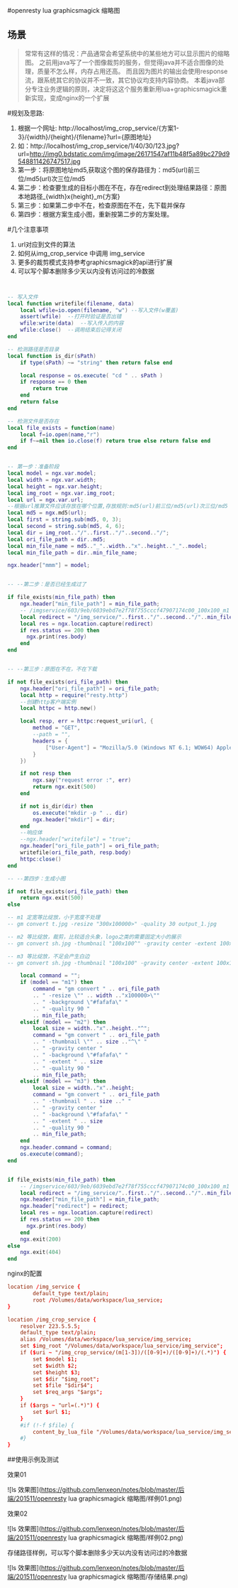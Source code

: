 #openresty lua graphicsmagick 缩略图


## 场景

>常常有这样的情况：产品通常会希望系统中的某些地方可以显示图片的缩略图。
之前用java写了一个图像裁剪的服务，但觉得java并不适合图像的处理，质量不怎么样，内存占用还高。
而且因为图片的输出会使用response流，跟系统其它的协议并不一致，其它协议均支持内容协商。
本着java部分专注业务逻辑的原则，决定将这这个服务重新用lua+graphicsmagick重新实现，变成nginx的一个扩展

#规划及思路:

1. 根据一个网址: http://localhost/img_crop_service/{方案1-3}/{width}/{height}/{filename}?url={原图地址}
1. 如：http://localhost/img_crop_service/1/40/30/123.jpg?url=http://img0.bdstatic.com/img/image/26171547af11b48f5a89bc279d9548811426747517.jpg
1. 第一步：将原图地址md5,获取这个图的保存路径为：md5(url)前三位/md5(url)次三位/md5
1. 第二步：检查要生成的目标小图在不在，存在redirect到处理结果路径：原图本地路径_{width}x{height}_m{方案}
1. 第三步：如果第二步中不在，检查原图在不在，先下载并保存
1. 第四步：根据方案生成小图，重新按第二步的方案处理。


#几个注意事项

1. url对应到文件的算法
1. 如何从img_crop_service 中调用 img_service
1. 更多的裁剪模式支持参考graphicsmagick的api进行扩展
1. 可以写个脚本删除多少天以内没有访问过的冷数据

```lua


-- 写入文件
local function writefile(filename, data)
    local wfile=io.open(filename, "w") --写入文件(w覆盖)
    assert(wfile)  --打开时验证是否出错      
    wfile:write(data)  --写入传入的内容
    wfile:close()  --调用结束后记得关闭
end

-- 检测路径是否目录
local function is_dir(sPath)
    if type(sPath) ~= "string" then return false end

    local response = os.execute( "cd " .. sPath )
    if response == 0 then
        return true
    end
    return false
end

-- 检测文件是否存在
local file_exists = function(name)
    local f=io.open(name,"r")
    if f~=nil then io.close(f) return true else return false end
end


-- 第一步：准备阶段
local model = ngx.var.model;
local width = ngx.var.width;
local height = ngx.var.height;
local img_root = ngx.var.img_root;
local url = ngx.var.url;
--根据url推算文件应该存放在哪个位置,存放规则:md5(url)前三位/md5(url)次三位/md5
local md5 = ngx.md5(url);
local first = string.sub(md5, 0, 3);
local second = string.sub(md5, 4, 6);
local dir = img_root.."/"..first.."/"..second.."/";
local ori_file_path = dir..md5;
local min_file_name = md5.."_"..width.."x"..height.."_"..model;
local min_file_path = dir..min_file_name;

ngx.header["mmm"] = model;


-- --第二步：是否已经生成过了

if file_exists(min_file_path) then
    ngx.header["min_file_path"] = min_file_path;
    -- /imgservice/603/9eb/6039ebd7e2f78f755cccf47907174c00_100x100_m1
    local redirect = "/img_service/"..first.."/"..second.."/"..min_file_name;
    local res = ngx.location.capture(redirect)
    if res.status == 200 then
      ngx.print(res.body)
    end
end


-- --第三步：原图在不在，不在下载

if not file_exists(ori_file_path) then
    ngx.header["ori_file_path"] = ori_file_path;
    local http = require("resty.http")
    --创建http客户端实例
    local httpc = http.new()

    local resp, err = httpc:request_uri(url, {
        method = "GET",
        --path = "",
        headers = {
            ["User-Agent"] = "Mozilla/5.0 (Windows NT 6.1; WOW64) AppleWebKit/537.36 (KHTML, like Gecko) Chrome/40.0.2214.111 Safari/537.36"
        }
    })

    if not resp then
        ngx.say("request error :", err)
        return ngx.exit(500)
    end

    if not is_dir(dir) then
        os.execute("mkdir -p " .. dir)
        ngx.header["mkdir"] = dir;
    end
    --响应体
    --ngx.header["writefile"] = "true";
    ngx.header["ori_file_path"] = ori_file_path;
    writefile(ori_file_path, resp.body)
    httpc:close()
end

-- --第四步：生成小图

if not file_exists(ori_file_path) then
    return ngx.exit(500)
else

-- m1 定宽等比绽放，小于宽度不处理
-- gm convert t.jpg -resize "300x100000>" -quality 30 output_1.jpg

-- m2 等比绽放，裁剪，比较适合头象，logo之类的需要固定大小的展示
-- gm convert sh.jpg -thumbnail "100x100^" -gravity center -extent 100x100 -quality 30 output_3.jpg

-- m3 等比绽放，不足会产生白边
-- gm convert sh.jpg -thumbnail "100x100" -gravity center -extent 100x100 -quality 30 output_3.jpg

    local command = "";
    if (model == "m1") then
        command = "gm convert " .. ori_file_path  
        .. " -resize \"" .. width .."x100000>\""
        .. " -background \"#fafafa\" "
        .. " -quality 90 "
        .. min_file_path;
    elseif (model == "m2") then
        local size = width.."x"..height.."^";
        command = "gm convert " .. ori_file_path  
        .. " -thumbnail \"" .. size .."^\" "
        .. " -gravity center "
        .. " -background \"#fafafa\" "
        .. " -extent " .. size
        .. " -quality 90 "
        .. min_file_path;
    elseif (model == "m3") then
        local size = width.."x"..height;
        command = "gm convert " .. ori_file_path  
        .. " -thumbnail " .. size .." "
        .. " -gravity center "
        .. " -background \"#fafafa\" "
        .. " -extent " .. size
        .. " -quality 90 "
        .. min_file_path;
    end
    ngx.header.command = command;
    os.execute(command);  
end


if file_exists(min_file_path) then
    -- /imgservice/603/9eb/6039ebd7e2f78f755cccf47907174c00_100x100_m1
    local redirect = "/img_service/"..first.."/"..second.."/"..min_file_name;
    ngx.header["min_file_path"] = min_file_path;
    ngx.header["redirect"] = redirect;
    local res = ngx.location.capture(redirect)
    if res.status == 200 then
      ngx.print(res.body)
    end
    ngx.exit(200)
else
    ngx.exit(404)
end

```

nginx的配置

```conf
location /img_service {
        default_type text/plain;
        root /Volumes/data/workspace/lua_service;
}

location /img_crop_service {
    resolver 223.5.5.5;
    default_type text/plain;
    alias /Volumes/data/workspace/lua_service/img_service;
    set $img_root "/Volumes/data/workspace/lua_service/img_service";
    if ($uri ~ "/img_crop_service/(m[1-3])/([0-9]+)/([0-9]+)/(.*)") {
        set $model $1;
        set $width $2;
        set $height $3;
        set $dir "$img_root";
        set $file "$dir$4";
        set $req_args "$args";
    }
    if ($args ~ "url=(.*)") {
        set $url $1;
    }
    #if (!-f $file) {
        content_by_lua_file "/Volumes/data/workspace/lua_service/img_service/http_proxy.lua";
    #}
}
```

##使用示例及测试

效果01

![ls 效果图](https://github.com/lenxeon/notes/blob/master/后端/201511/openresty lua graphicsmagick 缩略图/样例01.png)

效果02

![ls 效果图](https://github.com/lenxeon/notes/blob/master/后端/201511/openresty lua graphicsmagick 缩略图/样例02.png)

存储路径样例，可以写个脚本删除多少天以内没有访问过的冷数据

![ls 效果图](https://github.com/lenxeon/notes/blob/master/后端/201511/openresty lua graphicsmagick 缩略图/存储结果.png)

